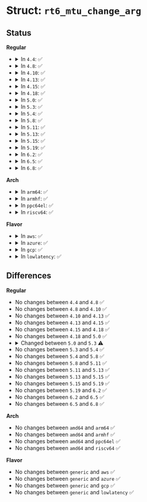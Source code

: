 # Struct: <code>rt6_mtu_change_arg</code>

## Status
<b>Regular</b>
<ul>
<li>
<details>
<summary>In <code>4.4</code>: ✅</summary>

```c
struct rt6_mtu_change_arg {
    struct net_device *dev;
    unsigned int mtu;
};
```
</details>
</li>
<li>
<details>
<summary>In <code>4.8</code>: ✅</summary>

```c
struct rt6_mtu_change_arg {
    struct net_device *dev;
    unsigned int mtu;
};
```
</details>
</li>
<li>
<details>
<summary>In <code>4.10</code>: ✅</summary>

```c
struct rt6_mtu_change_arg {
    struct net_device *dev;
    unsigned int mtu;
};
```
</details>
</li>
<li>
<details>
<summary>In <code>4.13</code>: ✅</summary>

```c
struct rt6_mtu_change_arg {
    struct net_device *dev;
    unsigned int mtu;
};
```
</details>
</li>
<li>
<details>
<summary>In <code>4.15</code>: ✅</summary>

```c
struct rt6_mtu_change_arg {
    struct net_device *dev;
    unsigned int mtu;
};
```
</details>
</li>
<li>
<details>
<summary>In <code>4.18</code>: ✅</summary>

```c
struct rt6_mtu_change_arg {
    struct net_device *dev;
    unsigned int mtu;
};
```
</details>
</li>
<li>
<details>
<summary>In <code>5.0</code>: ✅</summary>

```c
struct rt6_mtu_change_arg {
    struct net_device *dev;
    unsigned int mtu;
};
```
</details>
</li>
<li>
<details>
<summary>In <code>5.3</code>: ✅</summary>

```c
struct rt6_mtu_change_arg {
    struct net_device *dev;
    unsigned int mtu;
    struct fib6_info *f6i;
};
```
</details>
</li>
<li>
<details>
<summary>In <code>5.4</code>: ✅</summary>

```c
struct rt6_mtu_change_arg {
    struct net_device *dev;
    unsigned int mtu;
    struct fib6_info *f6i;
};
```
</details>
</li>
<li>
<details>
<summary>In <code>5.8</code>: ✅</summary>

```c
struct rt6_mtu_change_arg {
    struct net_device *dev;
    unsigned int mtu;
    struct fib6_info *f6i;
};
```
</details>
</li>
<li>
<details>
<summary>In <code>5.11</code>: ✅</summary>

```c
struct rt6_mtu_change_arg {
    struct net_device *dev;
    unsigned int mtu;
    struct fib6_info *f6i;
};
```
</details>
</li>
<li>
<details>
<summary>In <code>5.13</code>: ✅</summary>

```c
struct rt6_mtu_change_arg {
    struct net_device *dev;
    unsigned int mtu;
    struct fib6_info *f6i;
};
```
</details>
</li>
<li>
<details>
<summary>In <code>5.15</code>: ✅</summary>

```c
struct rt6_mtu_change_arg {
    struct net_device *dev;
    unsigned int mtu;
    struct fib6_info *f6i;
};
```
</details>
</li>
<li>
<details>
<summary>In <code>5.19</code>: ✅</summary>

```c
struct rt6_mtu_change_arg {
    struct net_device *dev;
    unsigned int mtu;
    struct fib6_info *f6i;
};
```
</details>
</li>
<li>
<details>
<summary>In <code>6.2</code>: ✅</summary>

```c
struct rt6_mtu_change_arg {
    struct net_device *dev;
    unsigned int mtu;
    struct fib6_info *f6i;
};
```
</details>
</li>
<li>
<details>
<summary>In <code>6.5</code>: ✅</summary>

```c
struct rt6_mtu_change_arg {
    struct net_device *dev;
    unsigned int mtu;
    struct fib6_info *f6i;
};
```
</details>
</li>
<li>
<details>
<summary>In <code>6.8</code>: ✅</summary>

```c
struct rt6_mtu_change_arg {
    struct net_device *dev;
    unsigned int mtu;
    struct fib6_info *f6i;
};
```
</details>
</li>
</ul>
<b>Arch</b>
<ul>
<li>
<details>
<summary>In <code>arm64</code>: ✅</summary>

```c
struct rt6_mtu_change_arg {
    struct net_device *dev;
    unsigned int mtu;
    struct fib6_info *f6i;
};
```
</details>
</li>
<li>
<details>
<summary>In <code>armhf</code>: ✅</summary>

```c
struct rt6_mtu_change_arg {
    struct net_device *dev;
    unsigned int mtu;
    struct fib6_info *f6i;
};
```
</details>
</li>
<li>
<details>
<summary>In <code>ppc64el</code>: ✅</summary>

```c
struct rt6_mtu_change_arg {
    struct net_device *dev;
    unsigned int mtu;
    struct fib6_info *f6i;
};
```
</details>
</li>
<li>
<details>
<summary>In <code>riscv64</code>: ✅</summary>

```c
struct rt6_mtu_change_arg {
    struct net_device *dev;
    unsigned int mtu;
    struct fib6_info *f6i;
};
```
</details>
</li>
</ul>
<b>Flavor</b>
<ul>
<li>
<details>
<summary>In <code>aws</code>: ✅</summary>

```c
struct rt6_mtu_change_arg {
    struct net_device *dev;
    unsigned int mtu;
    struct fib6_info *f6i;
};
```
</details>
</li>
<li>
<details>
<summary>In <code>azure</code>: ✅</summary>

```c
struct rt6_mtu_change_arg {
    struct net_device *dev;
    unsigned int mtu;
    struct fib6_info *f6i;
};
```
</details>
</li>
<li>
<details>
<summary>In <code>gcp</code>: ✅</summary>

```c
struct rt6_mtu_change_arg {
    struct net_device *dev;
    unsigned int mtu;
    struct fib6_info *f6i;
};
```
</details>
</li>
<li>
<details>
<summary>In <code>lowlatency</code>: ✅</summary>

```c
struct rt6_mtu_change_arg {
    struct net_device *dev;
    unsigned int mtu;
    struct fib6_info *f6i;
};
```
</details>
</li>
</ul>

## Differences
<b>Regular</b>
<ul>
<li>
No changes between <code>4.4</code> and <code>4.8</code> ✅
</li>
<li>
No changes between <code>4.8</code> and <code>4.10</code> ✅
</li>
<li>
No changes between <code>4.10</code> and <code>4.13</code> ✅
</li>
<li>
No changes between <code>4.13</code> and <code>4.15</code> ✅
</li>
<li>
No changes between <code>4.15</code> and <code>4.18</code> ✅
</li>
<li>
No changes between <code>4.18</code> and <code>5.0</code> ✅
</li>
<li>
<details>
<summary>Changed between <code>5.0</code> and <code>5.3</code> ⚠️</summary>
<ul>
<li>
<b>Field added. </b>
<code>struct fib6_info *f6i</code>
</li>
</ul>
</details>
</li>
<li>
No changes between <code>5.3</code> and <code>5.4</code> ✅
</li>
<li>
No changes between <code>5.4</code> and <code>5.8</code> ✅
</li>
<li>
No changes between <code>5.8</code> and <code>5.11</code> ✅
</li>
<li>
No changes between <code>5.11</code> and <code>5.13</code> ✅
</li>
<li>
No changes between <code>5.13</code> and <code>5.15</code> ✅
</li>
<li>
No changes between <code>5.15</code> and <code>5.19</code> ✅
</li>
<li>
No changes between <code>5.19</code> and <code>6.2</code> ✅
</li>
<li>
No changes between <code>6.2</code> and <code>6.5</code> ✅
</li>
<li>
No changes between <code>6.5</code> and <code>6.8</code> ✅
</li>
</ul>
<b>Arch</b>
<ul>
<li>
No changes between <code>amd64</code> and <code>arm64</code> ✅
</li>
<li>
No changes between <code>amd64</code> and <code>armhf</code> ✅
</li>
<li>
No changes between <code>amd64</code> and <code>ppc64el</code> ✅
</li>
<li>
No changes between <code>amd64</code> and <code>riscv64</code> ✅
</li>
</ul>
<b>Flavor</b>
<ul>
<li>
No changes between <code>generic</code> and <code>aws</code> ✅
</li>
<li>
No changes between <code>generic</code> and <code>azure</code> ✅
</li>
<li>
No changes between <code>generic</code> and <code>gcp</code> ✅
</li>
<li>
No changes between <code>generic</code> and <code>lowlatency</code> ✅
</li>
</ul>
